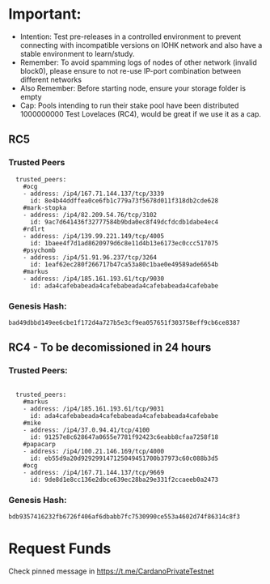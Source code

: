 # Important:
- Intention: Test pre-releases in a controlled environment to prevent connecting with incompatible versions on IOHK network and also have a stable environment to learn/study.
- Remember: To avoid spamming logs of nodes of other network (invalid block0), please ensure to not re-use IP-port combination between different networks
- Also Remember: Before starting node, ensure your storage folder is empty
- Cap: Pools intending to run their stake pool have been distributed 1000000000 Test Lovelaces (RC4), would be great if we use it as a cap.

## RC5

### Trusted Peers
```
  trusted_peers:
    #ocg
    - address: /ip4/167.71.144.137/tcp/3339
      id: 8e4b44ddffea0ce6fb1c779a73f5678d011f318db2cde628
    #mark-stopka
    - address: /ip4/82.209.54.76/tcp/3102
      id: 9ac7d641436f32777584b9bda0ec8f49dcfdcdb1dabe4ec4
    #rdlrt
    - address: /ip4/139.99.221.149/tcp/4005
      id: 1baee4f7d1ad8620979d6c8e11d4b13e6173ec0ccc517075
    #psychomb
    - address: /ip4/51.91.96.237/tcp/3264
      id: 1eaf62ec280f266717b47ca53a80c1bae0e49589ade6654b
    #markus
    - address: /ip4/185.161.193.61/tcp/9030
      id: ada4cafebabeada4cafebabeada4cafebabeada4cafebabe
```

### Genesis Hash:
```
bad49dbbd149ee6cbe1f172d4a727b5e3cf9ea057651f303758eff9cb6ce8387
```


## RC4 - To be decomissioned in 24 hours

### Trusted Peers:

```

  trusted_peers:
    #markus
    - address: /ip4/185.161.193.61/tcp/9031
      id: ada4cafebabeada4cafebabeada4cafebabeada4cafebabe
    #mike
    - address: /ip4/37.0.94.41/tcp/4100
      id: 91257e8c628647a0655e7781f92423c6eabb8cfaa7258f18
    #papacarp
    - address: /ip4/100.21.146.169/tcp/4000
      id: eb55d9a20d929299147125049451700b37973c60c088b3d5
    #ocg
    - address: /ip4/167.71.144.137/tcp/9669
      id: 9de8d1e8cc136e2dbce639ec28ba29e331f2ccaeeb0a2473
```

### Genesis Hash:
```
bdb9357416232fb6726f406af6dbabb7fc7530990ce553a4602d74f86314c8f3
```

# Request Funds
Check pinned message in https://t.me/CardanoPrivateTestnet
